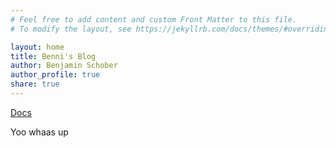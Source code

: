 ```yaml
---
# Feel free to add content and custom Front Matter to this file.
# To modify the layout, see https://jekyllrb.com/docs/themes/#overriding-theme-defaults

layout: home
title: Benni's Blog
author: Benjamin Schober
author_profile: true
share: true
---
```


[Docs](https://github.com/mmistakes/minimal-mistakes/tree/master/docs/_docs)

Yoo whaas up